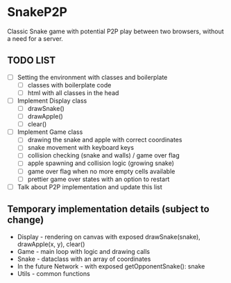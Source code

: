 # SnakeP2P

Classic Snake game with potential P2P play between two browsers, without a need for a server.

## TODO LIST

- [ ] Setting the environment with classes and boilerplate
  - [ ] classes with boilerplate code
  - [ ] html with all classes in the head

- [ ] Implement Display class
  - [ ] drawSnake() 
  - [ ] drawApple()
  - [ ] clear()

- [ ] Implement Game class
  - [ ] drawing the snake and apple with correct coordinates
  - [ ] snake movement with keyboard keys
  - [ ] collision checking (snake and walls) / game over flag
  - [ ] apple spawning and collision logic (growing snake) 
  - [ ] game over flag when no more empty cells available
  - [ ] prettier game over states with an option to restart

- [ ] Talk about P2P implementation and update this list

## Temporary implementation details (subject to change)
- Display - rendering on canvas with exposed drawSnake(snake), drawApple(x, y), clear()
- Game - main loop with logic and drawing calls
- Snake - dataclass with an array of coordinates
- In the future Network - with exposed getOpponentSnake(): snake
- Utils - common functions
